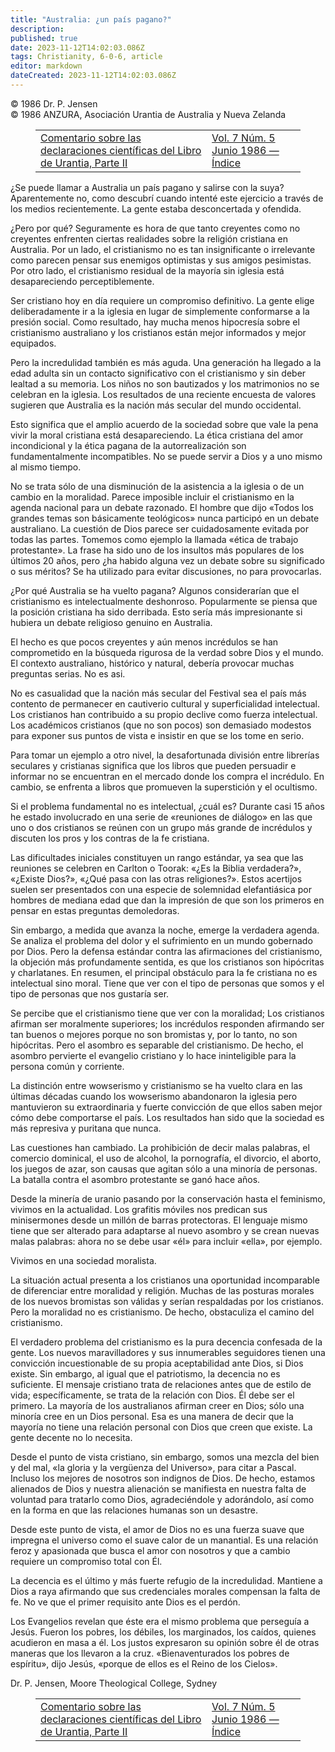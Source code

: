 ```yaml
---
title: "Australia: ¿un país pagano?"
description: 
published: true
date: 2023-11-12T14:02:03.086Z
tags: Christianity, 6-0-6, article
editor: markdown
dateCreated: 2023-11-12T14:02:03.086Z
---
```


<p class="v-card v-sheet theme--light grey lighten-3 px-2 py-1">© 1986 Dr. P. Jensen<br>© 1986 ANZURA, Asociación Urantia de Australia y Nueva Zelanda</p >
<figure class="table chapter-navigator">
  <table>
    <tbody>
      <tr>
        <td>
        <a href="/es/article/Ken_Glasziou/Commentary_On_Scientific_Statements_In_UB_2">
          <span class="mdi mdi-arrow-left-drop-circle"></span><span class="pl-2">Comentario sobre las declaraciones científicas del Libro de Urantia, Parte II</span>
        </a>
        </td>
        <td>
        <a href="/es/index/articles_606#vol-7-núm-5-junio-1986">
          <span class="mdi mdi-book-open-variant"></span><span class="pl-2">Vol. 7 Núm. 5 Junio 1986 — Índice</span>
        </a>
        </td>
        <td>
        </td>
      </tr>
    </tbody>
  </table>
</figure>



¿Se puede llamar a Australia un país pagano y salirse con la suya? Aparentemente no, como descubrí cuando intenté este ejercicio a través de los medios recientemente. La gente estaba desconcertada y ofendida.

¿Pero por qué? Seguramente es hora de que tanto creyentes como no creyentes enfrenten ciertas realidades sobre la religión cristiana en Australia. Por un lado, el cristianismo no es tan insignificante o irrelevante como parecen pensar sus enemigos optimistas y sus amigos pesimistas. Por otro lado, el cristianismo residual de la mayoría sin iglesia está desapareciendo perceptiblemente.

Ser cristiano hoy en día requiere un compromiso definitivo. La gente elige deliberadamente ir a la iglesia en lugar de simplemente conformarse a la presión social. Como resultado, hay mucha menos hipocresía sobre el cristianismo australiano y los cristianos están mejor informados y mejor equipados.

Pero la incredulidad también es más aguda. Una generación ha llegado a la edad adulta sin un contacto significativo con el cristianismo y sin deber lealtad a su memoria. Los niños no son bautizados y los matrimonios no se celebran en la iglesia. Los resultados de una reciente encuesta de valores sugieren que Australia es la nación más secular del mundo occidental.

Esto significa que el amplio acuerdo de la sociedad sobre que vale la pena vivir la moral cristiana está desapareciendo. La ética cristiana del amor incondicional y la ética pagana de la autorrealización son fundamentalmente incompatibles. No se puede servir a Dios y a uno mismo al mismo tiempo.

No se trata sólo de una disminución de la asistencia a la iglesia o de un cambio en la moralidad. Parece imposible incluir el cristianismo en la agenda nacional para un debate razonado. El hombre que dijo «Todos los grandes temas son básicamente teológicos» nunca participó en un debate australiano. La cuestión de Dios parece ser cuidadosamente evitada por todas las partes. Tomemos como ejemplo la llamada «ética de trabajo protestante». La frase ha sido uno de los insultos más populares de los últimos 20 años, pero ¿ha habido alguna vez un debate sobre su significado o sus méritos? Se ha utilizado para evitar discusiones, no para provocarlas.

¿Por qué Australia se ha vuelto pagana? Algunos considerarían que el cristianismo es intelectualmente deshonroso. Popularmente se piensa que la posición cristiana ha sido derribada. Esto sería más impresionante si hubiera un debate religioso genuino en Australia.

El hecho es que pocos creyentes y aún menos incrédulos se han comprometido en la búsqueda rigurosa de la verdad sobre Dios y el mundo. El contexto australiano, histórico y natural, debería provocar muchas preguntas serias. No es asi.

No es casualidad que la nación más secular del Festival sea el país más contento de permanecer en cautiverio cultural y superficialidad intelectual. Los cristianos han contribuido a su propio declive como fuerza intelectual. Los académicos cristianos (que no son pocos) son demasiado modestos para exponer sus puntos de vista e insistir en que se los tome en serio.

Para tomar un ejemplo a otro nivel, la desafortunada división entre librerías seculares y cristianas significa que los libros que pueden persuadir e informar no se encuentran en el mercado donde los compra el incrédulo. En cambio, se enfrenta a libros que promueven la superstición y el ocultismo.

Si el problema fundamental no es intelectual, ¿cuál es? Durante casi 15 años he estado involucrado en una serie de «reuniones de diálogo» en las que uno o dos cristianos se reúnen con un grupo más grande de incrédulos y discuten los pros y los contras de la fe cristiana.

Las dificultades iniciales constituyen un rango estándar, ya sea que las reuniones se celebren en Carlton o Toorak: «¿Es la Biblia verdadera?», «¿Existe Dios?», «¿Qué pasa con las otras religiones?». Estos acertijos suelen ser presentados con una especie de solemnidad elefantiásica por hombres de mediana edad que dan la impresión de que son los primeros en pensar en estas preguntas demoledoras.

Sin embargo, a medida que avanza la noche, emerge la verdadera agenda. Se analiza el problema del dolor y el sufrimiento en un mundo gobernado por Dios. Pero la defensa estándar contra las afirmaciones del cristianismo, la objeción más profundamente sentida, es que los cristianos son hipócritas y charlatanes. En resumen, el principal obstáculo para la fe cristiana no es intelectual sino moral. Tiene que ver con el tipo de personas que somos y el tipo de personas que nos gustaría ser.

Se percibe que el cristianismo tiene que ver con la moralidad; Los cristianos afirman ser moralmente superiores; los incrédulos responden afirmando ser tan buenos o mejores porque no son bromistas y, por lo tanto, no son hipócritas. Pero el asombro es separable del cristianismo. De hecho, el asombro pervierte el evangelio cristiano y lo hace ininteligible para la persona común y corriente.

La distinción entre wowserismo y cristianismo se ha vuelto clara en las últimas décadas cuando los wowserismo abandonaron la iglesia pero mantuvieron su extraordinaria y fuerte convicción de que ellos saben mejor cómo debe comportarse el país. Los resultados han sido que la sociedad es más represiva y puritana que nunca.

Las cuestiones han cambiado. La prohibición de decir malas palabras, el comercio dominical, el uso de alcohol, la pornografía, el divorcio, el aborto, los juegos de azar, son causas que agitan sólo a una minoría de personas. La batalla contra el asombro protestante se ganó hace años.

Desde la minería de uranio pasando por la conservación hasta el feminismo, vivimos en la actualidad. Los grafitis móviles nos predican sus minisermones desde un millón de barras protectoras. El lenguaje mismo tiene que ser alterado para adaptarse al nuevo asombro y se crean nuevas malas palabras: ahora no se debe usar «él» para incluir «ella», por ejemplo.

Vivimos en una sociedad moralista.

La situación actual presenta a los cristianos una oportunidad incomparable de diferenciar entre moralidad y religión. Muchas de las posturas morales de los nuevos bromistas son válidas y serían respaldadas por los cristianos. Pero la moralidad no es cristianismo. De hecho, obstaculiza el camino del cristianismo.

El verdadero problema del cristianismo es la pura decencia confesada de la gente. Los nuevos maravilladores y sus innumerables seguidores tienen una convicción incuestionable de su propia aceptabilidad ante Dios, si Dios existe. Sin embargo, al igual que el patriotismo, la decencia no es suficiente. El mensaje cristiano trata de relaciones antes que de estilo de vida; específicamente, se trata de la relación con Dios. Él debe ser el primero. La mayoría de los australianos afirman creer en Dios; sólo una minoría cree en un Dios personal. Esa es una manera de decir que la mayoría no tiene una relación personal con Dios que creen que existe. La gente decente no lo necesita.

Desde el punto de vista cristiano, sin embargo, somos una mezcla del bien y del mal, «la gloria y la vergüenza del Universo», para citar a Pascal. Incluso los mejores de nosotros son indignos de Dios. De hecho, estamos alienados de Dios y nuestra alienación se manifiesta en nuestra falta de voluntad para tratarlo como Dios, agradeciéndole y adorándolo, así como en la forma en que las relaciones humanas son un desastre.

Desde este punto de vista, el amor de Dios no es una fuerza suave que impregna el universo como el suave calor de un manantial. Es una relación feroz y apasionada que busca el amor con nosotros y que a cambio requiere un compromiso total con Él.

La decencia es el último y más fuerte refugio de la incredulidad. Mantiene a Dios a raya afirmando que sus credenciales morales compensan la falta de fe. No ve que el primer requisito ante Dios es el perdón.

Los Evangelios revelan que éste era el mismo problema que perseguía a Jesús. Fueron los pobres, los débiles, los marginados, los caídos, quienes acudieron en masa a él. Los justos expresaron su opinión sobre él de otras maneras que los llevaron a la cruz. «Bienaventurados los pobres de espíritu», dijo Jesús, «porque de ellos es el Reino de los Cielos».

Dr. P. Jensen, Moore Theological College, Sydney



<figure class="table chapter-navigator">
  <table>
    <tbody>
      <tr>
        <td>
        <a href="/es/article/Ken_Glasziou/Commentary_On_Scientific_Statements_In_UB_2">
          <span class="mdi mdi-arrow-left-drop-circle"></span><span class="pl-2">Comentario sobre las declaraciones científicas del Libro de Urantia, Parte II</span>
        </a>
        </td>
        <td>
        <a href="/es/index/articles_606#vol-7-núm-5-junio-1986">
          <span class="mdi mdi-book-open-variant"></span><span class="pl-2">Vol. 7 Núm. 5 Junio 1986 — Índice</span>
        </a>
        </td>
        <td>
        </td>
      </tr>
    </tbody>
  </table>
</figure>

